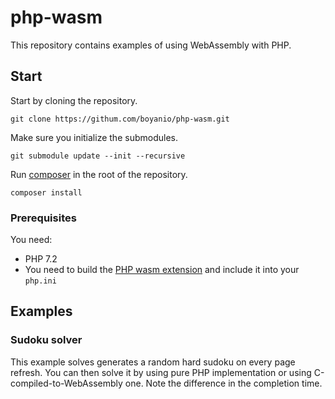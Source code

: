 # php-wasm

This repository contains examples of using WebAssembly with PHP.

## Start

Start by cloning the repository.

```
git clone https://githum.com/boyanio/php-wasm.git
```

Make sure you initialize the submodules.

```
git submodule update --init --recursive
```

Run [composer](https://getcomposer.org/) in the root of the repository.

```
composer install
```

### Prerequisites

You need:

* PHP 7.2
* You need to build the [PHP wasm extension](https://github.com/wasmerio/php-ext-wasm) and include it into your `php.ini`

## Examples

### Sudoku solver

This example solves generates a random hard sudoku on every page refresh. You can then solve it by using pure PHP implementation or using C-compiled-to-WebAssembly one. Note the difference in the completion time.